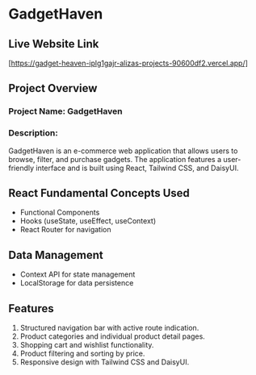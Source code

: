 # GadgetHaven

## Live Website Link
[https://gadget-heaven-iplg1gajr-alizas-projects-90600df2.vercel.app/]

## Project Overview

### Project Name: GadgetHaven

### Description:
GadgetHaven is an e-commerce web application that allows users to browse, filter, and purchase gadgets. The application features a user-friendly interface and is built using React, Tailwind CSS, and DaisyUI.

## React Fundamental Concepts Used
- Functional Components
- Hooks (useState, useEffect, useContext)
- React Router for navigation

## Data Management
- Context API for state management
- LocalStorage for data persistence

## Features
1. Structured navigation bar with active route indication.
2. Product categories and individual product detail pages.
3. Shopping cart and wishlist functionality.
4. Product filtering and sorting by price.
5. Responsive design with Tailwind CSS and DaisyUI.